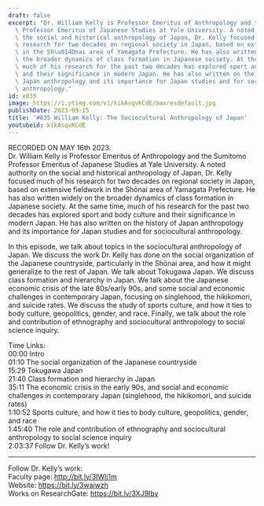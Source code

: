 ```yaml
---
draft: false
excerpt: "Dr. William Kelly is Professor Emeritus of Anthropology and the Sumitomo\
  \ Professor Emeritus of Japanese Studies at Yale University. A noted authority on\
  \ the social and historical anthropology of Japan, Dr. Kelly focused much of his\
  \ research for two decades on regional society in Japan, based on extensive fieldwork\
  \ in the Sh\u014Dnai area of Yamagata Prefecture. He has also written widely on\
  \ the broader dynamics of class formation in Japanese society. At the same time,\
  \ much of his research for the past two decades has explored sport and body culture\
  \ and their significance in modern Japan. He has also written on the history of\
  \ Japan anthropology and its importance for Japan studies and for sociocultural\
  \ anthropology."
id: e835
image: https://i.ytimg.com/vi/kikAsqvKCdE/maxresdefault.jpg
publishDate: 2023-09-15
title: '#835 William Kelly: The Sociocultural Anthropology of Japan'
youtubeid: kikAsqvKCdE
---
```

RECORDED ON MAY 16th 2023.  
Dr. William Kelly is Professor Emeritus of Anthropology and the Sumitomo Professor Emeritus of Japanese Studies at Yale University. A noted authority on the social and historical anthropology of Japan, Dr. Kelly focused much of his research for two decades on regional society in Japan, based on extensive fieldwork in the Shōnai area of Yamagata Prefecture. He has also written widely on the broader dynamics of class formation in Japanese society. At the same time, much of his research for the past two decades has explored sport and body culture and their significance in modern Japan. He has also written on the history of Japan anthropology and its importance for Japan studies and for sociocultural anthropology.

In this episode, we talk about topics in the sociocultural anthropology of Japan. We discuss the work Dr. Kelly has done on the social organization of the Japanese countryside, particularly in the Shōnai area, and how it might generalize to the rest of Japan. We talk about Tokugawa Japan. We discuss class formation and hierarchy in Japan. We talk about the Japanese economic crisis of the late 80s/early 90s, and some social and economic challenges in contemporary Japan, focusing on singlehood, the hikikomori, and suicide rates. We discuss the study of sports culture, and how it ties to body culture, geopolitics, gender, and race. Finally, we talk about the role and contribution of ethnography and sociocultural anthropology to social science inquiry.

Time Links:  
00:00 Intro  
01:10  The social organization of the Japanese countryside  
15:29  Tokugawa Japan  
21:40  Class formation and hierarchy in Japan  
35:11  The economic crisis in the early 90s, and social and economic challenges in contemporary Japan (singlehood, the hikikomori, and suicide rates)  
1:10:52  Sports culture, and how it ties to body culture, geopolitics, gender, and race  
1:45:40  The role and contribution of ethnography and sociocultural anthropology to social science inquiry  
2:03:37  Follow Dr. Kelly’s work!

---

Follow Dr. Kelly’s work:  
Faculty page: http://bit.ly/3IWIj1m  
Website: https://bit.ly/3wajwzh  
Works on ResearchGate: https://bit.ly/3XJ9Ibv
